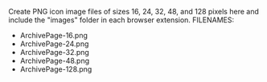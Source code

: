 Create PNG icon image files of sizes 16, 24, 32, 48, and 128 pixels here
and include the "images" folder in each browser extension.
FILENAMES:
* ArchivePage-16.png
* ArchivePage-24.png
* ArchivePage-32.png
* ArchivePage-48.png
* ArchivePage-128.png
